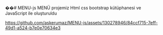 ��#   M E N U - j s 
 MENÜ projemiz Html css bootstrap kütüphanesi ve JavaScript ile oluşturuldu




https://github.com/askerumaz/MENU-js/assets/130278946/84ccf715-7eff-49d1-a524-b7e0e70634e3















 
